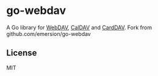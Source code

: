 # go-webdav

A Go library for [WebDAV], [CalDAV] and [CardDAV]. Fork from github.com/emersion/go-webdav

## License

MIT

[WebDAV]: https://tools.ietf.org/html/rfc4918
[CalDAV]: https://tools.ietf.org/html/rfc4791
[CardDAV]: https://tools.ietf.org/html/rfc6352
